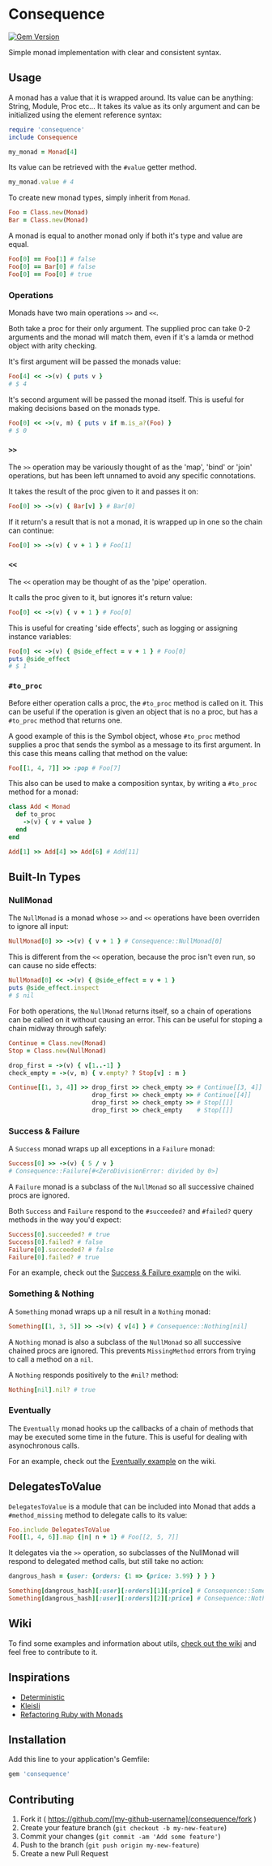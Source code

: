 # Consequence

[![Gem Version](https://badge.fury.io/rb/consequence.svg)](http://badge.fury.io/rb/consequence)

Simple monad implementation with clear and consistent syntax.

## Usage

A monad has a value that it is wrapped around. Its value can be anything: String, Module, Proc etc...
It takes its value as its only argument and can be initialized using the element reference syntax:

``` ruby
require 'consequence'
include Consequence

my_monad = Monad[4]
```

Its value can be retrieved with the `#value` getter method.

``` ruby
my_monad.value # 4
```

To create new monad types, simply inherit from `Monad`.

``` ruby
Foo = Class.new(Monad)
Bar = Class.new(Monad)
```

A monad is equal to another monad only if both it's type and value are equal.

``` ruby
Foo[0] == Foo[1] # false
Foo[0] == Bar[0] # false
Foo[0] == Foo[0] # true
```

### Operations

Monads have two main operations `>>` and `<<`.

Both take a proc for their only argument. The supplied proc can take 0-2 arguments and the monad will match them, even if it's a lamda or method object with arity checking.

It's first argument will be passed the monads value:

``` ruby
Foo[4] << ->(v) { puts v }
# $ 4
```

It's second argument will be passed the monad itself. This is useful for making decisions based on the monads type.

``` ruby
Foo[0] << ->(v, m) { puts v if m.is_a?(Foo) }
# $ 0
```

### `>>`

The `>>` operation may be variously thought of as the 'map', 'bind' or 'join' operations, but has been left unnamed to avoid any specific connotations.

It takes the result of the proc given to it and passes it on:

``` ruby
Foo[0] >> ->(v) { Bar[v] } # Bar[0]
```

If it return's a result that is not a monad, it is wrapped up in one so the chain can continue:

``` ruby
Foo[0] >> ->(v) { v + 1 } # Foo[1]
```

### `<<`

The `<<` operation may be thought of as the 'pipe' operation.

It calls the proc given to it, but ignores it's return value:

``` ruby
Foo[0] << ->(v) { v + 1 } # Foo[0]
```

This is useful for creating 'side effects', such as logging or assigning instance variables:

``` ruby
Foo[0] << ->(v) { @side_effect = v + 1 } # Foo[0]
puts @side_effect
# $ 1
```

### `#to_proc`

Before either operation calls a proc, the `#to_proc` method is called on it. This can be useful if the operation is given an object that is no a proc, but has a `#to_proc` method that returns one.

A good example of this is the Symbol object, whose `#to_proc` method supplies a proc that sends the symbol as a message to its first argument. In this case this means calling that method on the value:

``` ruby
Foo[[1, 4, 7]] >> :pop # Foo[7]
```

This also can be used to make a composition syntax, by writing a `#to_proc` method for a monad:

``` ruby
class Add < Monad
  def to_proc
    ->(v) { v + value }
  end
end

Add[1] >> Add[4] >> Add[6] # Add[11]
```

## Built-In Types

### NullMonad

The `NullMonad` is a monad whose `>>` and `<<` operations have been overriden to ignore all input:

``` ruby
NullMonad[0] >> ->(v) { v + 1 } # Consequence::NullMonad[0]
```

This is different from the `<<` operation, because the proc isn't even run, so can cause no side effects:

``` ruby
NullMonad[0] << ->(v) { @side_effect = v + 1 }
puts @side_effect.inspect
# $ nil
```

For both operations, the `NullMonad` returns itself, so a chain of operations can be called on it without causing an error. This can be useful for stoping a chain midway through safely:

``` ruby
Continue = Class.new(Monad)
Stop = Class.new(NullMonad)

drop_first = ->(v) { v[1..-1] }
check_empty = ->(v, m) { v.empty? ? Stop[v] : m }

Continue[[1, 3, 4]] >> drop_first >> check_empty >> # Continue[[3, 4]]
                       drop_first >> check_empty >> # Continue[[4]]
                       drop_first >> check_empty >> # Stop[[]]
                       drop_first >> check_empty    # Stop[[]]
```

### Success & Failure

A `Success` monad wraps up all exceptions in a `Failure` monad:

``` ruby
Success[0] >> ->(v) { 5 / v }
# Consequence::Failure[#<ZeroDivisionError: divided by 0>]
```

A `Failure` monad is a subclass of the `NullMonad` so all successive chained procs are ignored.

Both `Success` and `Failure` respond to the `#succeeded?` and `#failed?` query methods in the way you'd expect:

``` ruby
Success[0].succeeded? # true
Success[0].failed? # false
Failure[0].succeeded? # false
Failure[0].failed? # true
```

For an example, check out the [Success & Failure example](https://github.com/mushishi78/consequence/wiki/Success-&-Failure-Example) on the wiki.

### Something & Nothing

A `Something` monad wraps up a nil result in a `Nothing` monad:

``` ruby
Something[[1, 3, 5]] >> ->(v) { v[4] } # Consequence::Nothing[nil]
```

A `Nothing` monad is also a subclass of the `NullMonad` so all successive chained procs are ignored. This prevents `MissingMethod` errors from trying to call a method on a `nil`.

A `Nothing` responds positively to the `#nil?` method:

``` ruby
Nothing[nil].nil? # true
```

### Eventually

The `Eventually` monad hooks up the callbacks of a chain of methods that may be executed some time in the future. This is useful for dealing with asynochronous calls.

For an example, check out the [Eventually example](https://github.com/mushishi78/consequence/wiki/Eventually-Example) on the wiki.

## DelegatesToValue

`DelegatesToValue` is a module that can be included into Monad that adds a `#method_missing` method to delegate calls to its value:

``` ruby
Foo.include DelegatesToValue
Foo[[1, 4, 6]].map {|n| n + 1} # Foo[[2, 5, 7]]
```

It delegates via the `>>` operation, so subclasses of the NullMonad will respond to delegated method calls, but still take no action:

``` ruby
dangrous_hash = {user: {orders: {1 => {price: 3.99} } } }

Something[dangrous_hash][:user][:orders][1][:price] # Consequence::Something[3.99]
Something[dangrous_hash][:user][:orders][2][:price] # Consequence::Nothing[nil]
```

## Wiki

To find some examples and information about utils, [check out the wiki](https://github.com/mushishi78/consequence/wiki) and feel free to contribute to it.

## Inspirations

* [Deterministic](https://github.com/pzol/deterministic)
* [Kleisli](https://github.com/txus/kleisli)
* [Refactoring Ruby with Monads](https://www.youtube.com/watch?v=J1jYlPtkrqQ&feature=youtu.be&a)

## Installation

Add this line to your application's Gemfile:

```ruby
gem 'consequence'
```

## Contributing

1. Fork it ( https://github.com/[my-github-username]/consequence/fork )
2. Create your feature branch (`git checkout -b my-new-feature`)
3. Commit your changes (`git commit -am 'Add some feature'`)
4. Push to the branch (`git push origin my-new-feature`)
5. Create a new Pull Request
